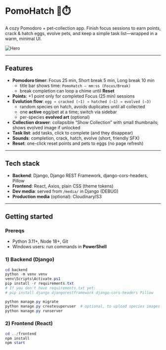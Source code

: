 # PomoHatch 🥚⏱️

A cozy Pomodoro + pet-collection app. Finish focus sessions to earn points, crack & hatch eggs, evolve pets, and keep a simple task list—wrapped in a warm, minimal UI.

![Hero](frontend/public/screenshots/hero.png)

---

## Features

- **Pomodoro timer**: Focus 25 min, Short break 5 min, Long break 10 min  
  - title bar shows time: `PomoHatch — mm:ss (Focus/Break)`  
  - break completion can loop a chime until **Reset**
- **Points**: +1 point only for completed Focus (25 min) sessions
- **Evolution flow**: `egg → cracked (−1) → hatched (−1) → evolved (−3)`  
  - random species on hatch, avoids duplicates until all collected
  - one **active** egg/pet at a time; switch via sidebar
  - per-species **evolved art** (optional)
- **Collection drawer**: collapsible “Show Collection” with small thumbnails; shows evolved image if unlocked
- **Task list**: add tasks, click to complete (and they disappear)
- **Sounds**: completion, crack, hatch, evolve (short, friendly SFX)
- **Reset**: one-click reset points and pets to eggs (no page refresh)

---

## Tech stack

- **Backend**: Django, Django REST Framework, django-cors-headers, Pillow  
- **Frontend**: React, Axios, plain CSS (theme tokens)  
- **Dev media**: served from `/media/` in Django (DEBUG)  
- **Production media** (optional): Cloudinary/S3

---

## Getting started

### Prereqs
- Python 3.11+, Node 18+, Git  
- Windows users: run commands in **PowerShell**

### 1) Backend (Django)

```powershell
cd backend
python -m venv venv
venv\Scripts\Activate.ps1
pip install -r requirements.txt
# If you don't have requirements.txt yet:
# pip install django djangorestframework django-cors-headers Pillow

python manage.py migrate
python manage.py createsuperuser  # optional, to upload species images
python manage.py runserver
``` 
### 2) Frontend (React)
```powershell
cd ../frontend
npm install
npm start
```



